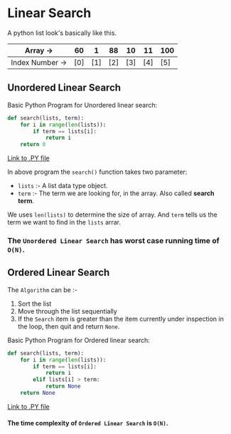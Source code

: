 # Linear Search

A python list look's basically like this.

| Array -> | 60 | 1 | 88 | 10 | 11 | 100 |
|---|---|---|---|---|---|---|
| Index Number -> |[0] | [1] | [2] | [3] | [4] | [5] |


## Unordered Linear Search

Basic Python Program for Unordered linear search:

```python
def search(lists, term):
    for i in range(len(lists)):
        if term == lists[i]:
            return i
    return 0
```

[Link to .PY file](/Chapter-09/ls_01.py)


In above program the `search()` function takes two parameter:
- `lists` :- A list data type object.
- `term` :- The term we are looking for, in the array. Also called **search term**.

We uses `len(lists)` to determine the size of array. And `term` tells us the term we want to find in the `lists` arrar.

### The **`Unordered Linear Search`** has worst case running time of **`O(N)`**.

## Ordered Linear Search

The `Algorithm` can be :-
1. Sort the list
2. Move through the list sequentially
3. If the `Search` item is greater than the item currently under inspection in the loop, then quit and return `None`.

Basic Python Program for Ordered linear search:

```python
def search(lists, term):
    for i in range(len(lists)):
        if term == lists[i]:
            return i
        elif lists[i] > term:
            return None
    return None
```

[Link to .PY file](/Chapter-09/ls_02.py)

#### The time complexity of **`Ordered Linear Search`** is **`O(N)`**.
